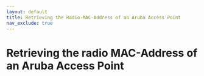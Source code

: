 ```yaml
---
layout: default
title: Retrieving the Radio-MAC-Address of an Aruba Access Point
nav_exclude: true
---
```


# Retrieving the radio MAC-Address of an Aruba Access Point